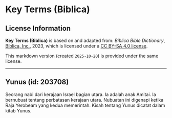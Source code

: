 # Key Terms (Biblica)

## License Information

**Key Terms (Biblica)** is based on and adapted from: _Biblica Bible Dictionary_, [Biblica, Inc.](https://www.biblica.com/), 2023, which is licensed under a [CC BY-SA 4.0 license](https://creativecommons.org/licenses/by-sa/4.0/legalcode.en).

This markdown version (created `2025-10-20`) is provided under the same license.



--------------------------------

## Yunus (id: 203708)

Seorang nabi dari kerajaan Israel bagian utara. Ia adalah anak Amitai. Ia bernubuat tentang perbatasan kerajaan utara. Nubuatan ini digenapi ketika Raja Yerobeam yang kedua memerintah. Kisah tentang Yunus dicatat dalam kitab Yunus.


